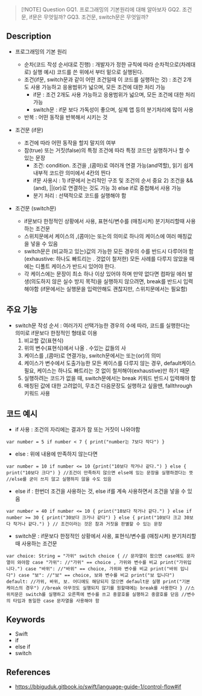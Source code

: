 
> [!NOTE] Question
> GQ1. 프로그래밍의 기본원리에 대해 알아보자
>GQ2. 조건문, if문은 무엇일까?
>GQ3. 조건문, switch문은 무엇일까?

## Description
- 프로그래밍의 기본 원리
	- 순차(코드 작성 순서대로 진행) :
	  개발자가 정한 규칙에 따라 순차적으로(차례대로) 실행
	  예시) 코드를 쓴 위에서 부터 밑으로 실행된다.
	- 조건(if문, switch문과 같이 어떤 조건일때 이 코드를 실행하는 것) :
	  조건 2개도 사용 가능하고 응용범위가 넓으며, 모든 조건에 대한 처리 가능
		- if문 : 조건 2개도 사용 가능하고 응용범위가 넓으며, 모든 조건에 대한 처리 가능
		- switch문 : if문 보다 가독성이 좋으며, 실제 앱 등의 분기처리에 많이 사용
	- 반복 : 어떤 동작을 반복해서 시키는 것
	  
- 조건문 (if문)
	- 조건에 따라 어떤 동작을 할지 말지의 여부
	- 참(true) 또는 거짓(false)의 특정 조건에 따라 특정 코드만 실행하거나 할 수 있는 문장
		- 조건: condition. 조건을 ,(콤마)로 여러개 연결 가능(and역할), 읽기 쉽게 내부적 코드란 의미에서 4칸의 띈다
		- if문 사용시 :
			  1) if문에서 논리적인 구조 및 조건의 순서 중요
			  2) 조건을 &&(and), ||(or)로 연결하는 것도 가능
			  3) else if로 중첩해서 사용 가능
		- 분기 처리 : 선택적으로 코드를 실행해야 함
- 조건문 (switch문)
	- if문보다 한정적인 상황에서 사용, 표현식/변수를 (매칭시켜) 분기처리할때 사용하는 조건문
	- 스위치문에서 케이스의 ,(콤마)는 또는의 의미로 하나의 케이스에 여러 매칭값을 넣을 수 있음
	- switch문은 (비교하고 있는)값의 가능한 모든 경우의 수를 반드시 다루어야 함 (exhaustive: 하나도 빠트리는 . 것없이 철저한) 모든 사례를 다루지 않았을 때에는 디폴트 케이스가 반드시 있어야 한다.
	- 각 케이스에는 문장이 최소 하나 이상 있어야 하며 만약 없다면 컴파일 에러 발생(의도하지 않은 실수 방지 목적)을 실행하지 않으려면, break를 반드시 입력해야함 (if문에서는 실행문을 입력안해도 괜찮지만, 스위치문에서는 필요함)

## 주요 기능
+ switch문 작성 순서 : 여러가지 선택가능한 경우의 수에 따라, 코드를 실행한다는 의미로 if문보다 한정적인 형태로 이용
	1) 비교할 값(표현식)
	2) 위의 변수(표현식)에서 나올 . 수있는 값들의 사
	3) 케이스를 ,(콤마)로 연결가능, switch문에서는 또는(or)의 의미
	4) 케이스가 변수에서 도출가능한 모든 케이스를 다루지 않는 경우, default케이스 필요, 케이스는 하나도 빠트리는 것 없이 철저해야(exhaustive)만 하기 때문
	5) 실행하려는 코드가 없을 때, switch문에서는 break 키워드 반드시 입력해야 함
	6) 매칭된 값에 대한 고려없이, 무조건 다음문장도 실행하고 싶을땐, fallthrough 키워드 사용

## 코드 예시
+ if 사용 : 조건의 자리에는 결과가 참 또는 거짓이 나와야함
```
var number = 5 if number < 7 { print("number는 7보다 작다") }
```

- else : 위에 내용에 만족하지 않는다면
```
var number = 10 if number <= 10 {print("10보다 작거나 같다.") } else { print("10보다 크다") } //조건이 만족하지 않으면 else에 있는 문장을 실행하겠다는 뜻 //else를 굳이 쓰지 않고 실행하지 않을 수도 있음
```

- else if : 한번더 조건을 사용하는 것, else if를 계속 사용하면서 조건을 넣을 수 있음
```
var number = 40 if number <= 10 { print("10보다 작거나 같다.") } else if number >= 30 { print("30보다 크거나 같다") } else { print("10보다 크고 30보다 작거나 같다.") } // 조건이라는 것은 참과 거짓을 판별할 수 있는 문장
```

- switch문 : if문보다 한정적인 상황에서 사용, 표현식/변수를 (매칭시켜) 분기처리할때 사용하는 조건문
```
var choice: String = "가위" switch choice { // 문자열이 왔으면 case에도 문자열이 와야함 case "가위": //"가위" == choice , 가위와 변수를 비교 print("가위입 니다.") case "바위": //"바위" == choice, 가위와 변수를 비교 print("바위 입니다") case "보": //"보" == choice, 보와 변수를 비교 print("보 입니다") default: //가위, 바위, 보. 어디에도 해당되지 않으면 default문 실행 print("기본 케이스의 경우") //break 아무것도 실행되지 않기를 원할때에는 break를 사용한다 } //스위치문은 switch를 실행하고 오른쪽에 변수를 쓰고 중괄호를 실행하고 중괄호를 닫음 //변수의 타입과 동일한 case 문자열을 사용해야 함
```




## Keywords
+ Swift
+ if
+ else if
+ switch

## References
- https://bbiguduk.gitbook.io/swift/language-guide-1/control-flow#if 